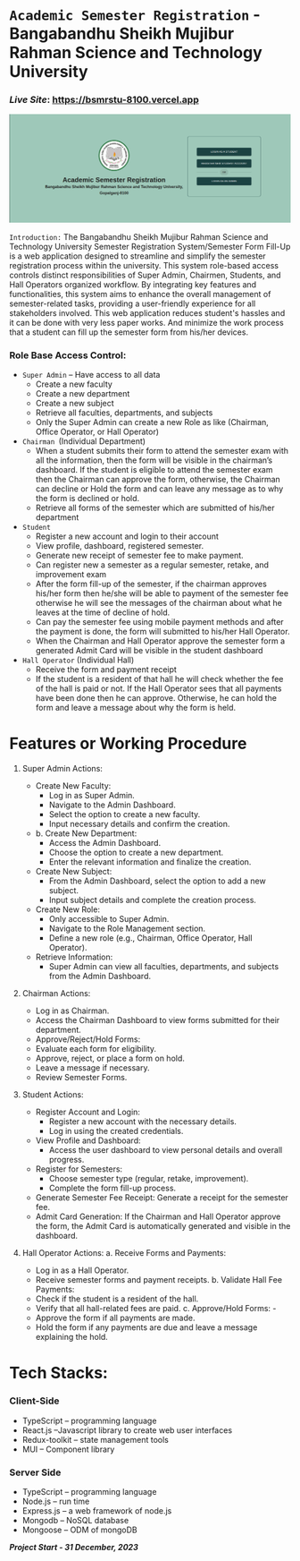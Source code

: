 # `Academic Semester Registration` - Bangabandhu Sheikh Mujibur Rahman Science and Technology University

### **_Live Site_**: https://bsmrstu-8100.vercel.app

<img src='./welcome-page.png'>

`Introduction:` The Bangabandhu Sheikh Mujibur Rahman Science and Technology University Semester Registration System/Semester Form Fill-Up is a web application designed to streamline and simplify the semester registration process within the university. This system role-based access controls distinct responsibilities of Super Admin, Chairmen, Students, and Hall Operators organized workflow. By integrating key features and functionalities, this system aims to enhance the overall management of semester-related tasks, providing a user-friendly experience for all stakeholders involved. This web application reduces student's hassles and it can be done with very less paper works. And minimize the work process that a student can fill up the semester form from his/her devices.

### Role Base Access Control:

- `Super Admin` – Have access to all data
  - Create a new faculty
  - Create a new department
  - Create a new subject
  - Retrieve all faculties, departments, and subjects
  - Only the Super Admin can create a new Role as like (Chairman, Office Operator, or Hall Operator)
- `Chairman `(Individual Department)
  - When a student submits their form to attend the semester exam with all the information, then the form will be visible in the chairman’s dashboard. If the student is eligible to attend the semester exam then the Chairman can approve the form, otherwise, the Chairman can decline or Hold the form and can leave any message as to why the form is declined or hold.
  - Retrieve all forms of the semester which are submitted of his/her department
- `Student`
  - Register a new account and login to their account
  - View profile, dashboard, registered semester.
  - Generate new receipt of semester fee to make payment.
  - Can register new a semester as a regular semester, retake, and improvement exam
  - After the form fill-up of the semester, if the chairman approves his/her form then he/she will be able to payment of the semester fee otherwise he will see the messages of the chairman about what he leaves at the time of decline of hold.
  - Can pay the semester fee using mobile payment methods and after the payment is done, the form will submitted to his/her Hall Operator.
  - When the Chairman and Hall Operator approve the semester form a generated Admit Card will be visible in the student dashboard
- `Hall Operator` (Individual Hall)
  - Receive the form and payment receipt
  - If the student is a resident of that hall he will check whether the fee of the hall is paid or not. If the Hall Operator sees that all payments have been done then he can approve. Otherwise, he can hold the form and leave a message about why the form is held.

# Features or Working Procedure

1. Super Admin Actions:
   - Create New Faculty:
     - Log in as Super Admin.
     - Navigate to the Admin Dashboard.
     - Select the option to create a new faculty.
     - Input necessary details and confirm the creation.
   - b. Create New Department:
     - Access the Admin Dashboard.
     - Choose the option to create a new department.
     - Enter the relevant information and finalize the creation.
   - Create New Subject:
     - From the Admin Dashboard, select the option to add a new subject.
     - Input subject details and complete the creation process.
   - Create New Role:
     - Only accessible to Super Admin.
     - Navigate to the Role Management section.
     - Define a new role (e.g., Chairman, Office Operator, Hall Operator).
   - Retrieve Information:
     - Super Admin can view all faculties, departments, and subjects from the Admin Dashboard.
2. Chairman Actions:

   - Log in as Chairman.
   - Access the Chairman Dashboard to view forms submitted for their department.
   - Approve/Reject/Hold Forms:
   - Evaluate each form for eligibility.
   - Approve, reject, or place a form on hold.
   - Leave a message if necessary.
   - Review Semester Forms.

3. Student Actions:

   - Register Account and Login:
     - Register a new account with the necessary details.
     - Log in using the created credentials.
   - View Profile and Dashboard:
     - Access the user dashboard to view personal details and overall progress.
   - Register for Semesters:
     - Choose semester type (regular, retake, improvement).
     - Complete the form fill-up process.
   - Generate Semester Fee Receipt: Generate a receipt for the semester fee.
   - Admit Card Generation: If the Chairman and Hall Operator approve the form, the Admit Card is automatically generated and visible in the dashboard.

4. Hall Operator Actions:
   a. Receive Forms and Payments:
   - Log in as a Hall Operator.
   - Receive semester forms and payment receipts.
     b. Validate Hall Fee Payments:
   - Check if the student is a resident of the hall.
   - Verify that all hall-related fees are paid.
     c. Approve/Hold Forms: -
   - Approve the form if all payments are made.
   - Hold the form if any payments are due and leave a message explaining the hold.

# Tech Stacks:

### Client-Side

- TypeScript – programming language
- React.js –Javascript library to create web user interfaces
- Redux-toolkit – state management tools
- MUI – Component library

### Server Side

- TypeScript – programming language
- Node.js – run time
- Express.js – a web framework of node.js
- Mongodb – NoSQL database
- Mongoose – ODM of mongoDB

**_Project Start - 31 December, 2023_**
